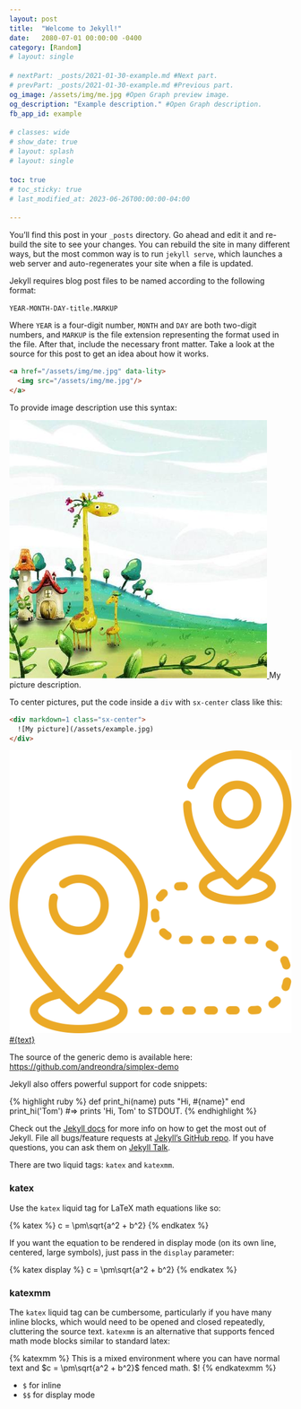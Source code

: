 ```yaml
---
layout: post
title:  "Welcome to Jekyll!"
date:   2080-07-01 00:00:00 -0400
category: [Random]
# layout: single

# nextPart: _posts/2021-01-30-example.md #Next part.
# prevPart: _posts/2021-01-30-example.md #Previous part.
og_image: /assets/img/me.jpg #Open Graph preview image.
og_description: "Example description." #Open Graph description.
fb_app_id: example

# classes: wide
# show_date: true
# layout: splash
# layout: single

toc: true
# toc_sticky: true
# last_modified_at: 2023-06-26T00:00:00-04:00

---
```

You’ll find this post in your `_posts` directory. Go ahead and edit it and re-build the site to see your changes. You can rebuild the site in many different ways, but the most common way is to run `jekyll serve`, which launches a web server and auto-regenerates your site when a file is updated.

Jekyll requires blog post files to be named according to the following format:

`YEAR-MONTH-DAY-title.MARKUP`

Where `YEAR` is a four-digit number, `MONTH` and `DAY` are both two-digit numbers, and `MARKUP` is the file extension representing the format used in the file. After that, include the necessary front matter. Take a look at the source for this post to get an idea about how it works.


```html
<a href="/assets/img/me.jpg" data-lity>
  <img src="/assets/img/me.jpg"/>
</a>
```

To provide image description use this syntax:

<div class="sx-picture" style="align:center">
  <a href="/assets/img/me.jpg" data-lity>
    <img src="/assets/img/me.jpg"/>
  </a>
  <span class="title">My picture description.</span>
</div>

To center pictures, put the code inside a `div` with `sx-center` class like this:
```html
<div markdown=1 class="sx-center">
  ![My picture](/assets/example.jpg)
</div>
```


<div class='sx-button'>
  <a href='https://your.link.here.example.com/' class='sx-button__content theme'>
    <img src='/assets/img/icon/random.svg'/>#{text}
  </a>
</div>

The source of the generic demo is available here: https://github.com/andreondra/simplex-demo


Jekyll also offers powerful support for code snippets:

{% highlight ruby %}
def print_hi(name)
  puts "Hi, #{name}"
end
print_hi('Tom')
#=> prints 'Hi, Tom' to STDOUT.
{% endhighlight %}

Check out the [Jekyll docs][jekyll-docs] for more info on how to get the most out of Jekyll. File all bugs/feature requests at [Jekyll’s GitHub repo][jekyll-gh]. If you have questions, you can ask them on [Jekyll Talk][jekyll-talk].

[jekyll-docs]: https://jekyllrb.com/docs/home
[jekyll-gh]:   https://github.com/jekyll/jekyll
[jekyll-talk]: https://talk.jekyllrb.com/
















There are two liquid tags: `katex` and `katexmm`.

### katex

Use the `katex` liquid tag for LaTeX math equations like so:

{% katex %}
c = \pm\sqrt{a^2 + b^2}
{% endkatex %}

If you want the equation to be rendered in display mode (on its own line, centered, large symbols), just pass in the `display` parameter:

{% katex display %}
c = \pm\sqrt{a^2 + b^2}
{% endkatex %}


### katexmm

The `katex` liquid tag can be cumbersome, particularly if you have many inline blocks, which would need to be opened
and closed repeatedly, cluttering the source text. `katexmm` is an alternative that supports fenced math mode blocks
similar to standard latex:

{% katexmm %}
This is a mixed environment where you can have normal text and $c = \pm\sqrt{a^2 + b^2}$ fenced math. \$!
{% endkatexmm %}


* `$` for inline
* `$$` for display mode


